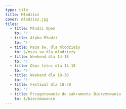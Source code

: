 ```yaml
---
type: tile
title: Młodzież
cover: mlodziez.jpg
tiles:
  - title: Młodzi Open
    to: '!'
  - title: Alpha Młodzi
    to: '!'
  - title: Msza św. dla młodzieży
    to: $/msza_sw_dla_mlodziezy
  - title: Weekend dla 14-18
    to: '!'
  - title: Obóz letni dla 14-18
    to: '!'
  - title: Weekend dla 18-30
    to: '!'
  - title: Festiwal dla 18-30
    to: '!'
  - title: Przygotowanie do sakramentu Bierzmowania
    to: $/bierzmowanie
---
```

